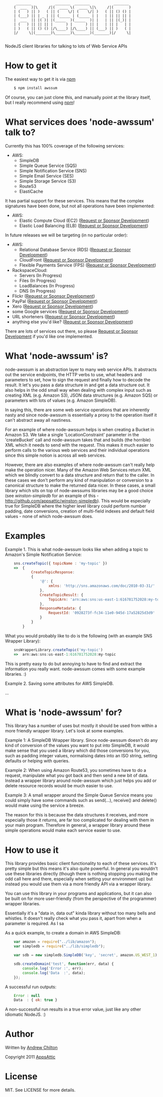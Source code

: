 ```
     _______           _______  _______           _______ 
    (  ___  )|\     /|(  ____ \(  ____ \|\     /|(       )
    | (   ) || )   ( || (    \/| (    \/| )   ( || () () |
    | (___) || | _ | || (_____ | (_____ | |   | || || || |
    |  ___  || |( )| |(_____  )(_____  )| |   | || |(_)| |
    | (   ) || || || |      ) |      ) || |   | || |   | |
    | )   ( || () () |/\____) |/\____) || (___) || )   ( |
    |/     \|(_______)\_______)\_______)(_______)|/     \|
                                                          

```

NodeJS client libraries for talking to lots of Web Service APIs

# How to get it

The easiest way to get it is via [npm][]

``` bash
    $ npm install awssum
```

Of course, you can just clone this, and manually point at the library itself,
but I really recommend using [npm][]!

# What services does 'node-awssum' talk to?

Currently this has 100% coverage of the following services:

* AWS:
    * SimpleDB
    * Simple Queue Service (SQS)
    * Simple Notification Service (SNS)
    * Simple Email Service (SES)
    * Simple Storage Service (S3)
    * Route53
    * ElastiCache

It has partial support for these services. This means that the complex signatures have been done, but not all
operations have been implemented:

* AWS:
    * Elastic Compute Cloud (EC2) ([Request or Sponsor Development][sponsor])
    * Elastic Load Balancing (ELB) ([Request or Sponsor Development][sponsor])

In future releases we will be targeting (in no particular order):

* AWS:
    * Relational Database Service (RDS) ([Request or Sponsor Development][sponsor])
    * CloudFront ([Request or Sponsor Development][sponsor])
    * Flexible Payments Service (FPS) ([Request or Sponsor Development][sponsor])
* RackspaceCloud:
    * Servers (In Progress)
    * Files (In Progress)
    * LoadBalances (In Progress)
    * DNS (In Progress)
* Flickr ([Request or Sponsor Development][sponsor])
* PayPal ([Request or Sponsor Development][sponsor])
* Xero ([Request or Sponsor Development][sponsor])
* some Google services ([Request or Sponsor Development][sponsor])
* URL shorteners ([Request or Sponsor Development][sponsor])
* anything else you'd like? ([Request or Sponsor Development][sponsor])

There are lots of services out there, so please [Request or Sponsor Development][sponsor] if you'd like one
implemented.

# What 'node-awssum' is?

node-awssum is an abstraction layer to many web service APIs. It abstracts out the service endpoints, the HTTP verbs to
use, what headers and parameters to set, how to sign the request and finally how to decode the result. It let's you
pass a data structure in and get a data structure out. It also helps in the odd small way when dealing with complex
input such as creating XML (e.g. Amazon S3), JSON data structures (e.g. Amazon SQS) or parameters with lots of values
(e.g. Amazon SimpleDB).

In saying this, there are some web service operations that are inherently nasty and since node-awssum is essentially a
proxy to the operation itself it can't abstract away all nastiness.

For an example of where node-awssum helps is when creating a Bucket in Amazon S3. We take a single 'LocationConstraint'
parameter in the 'createBucket' call and node-awssum takes that and builds (the horrible) XML which it needs to send
with the request. This makes it much easier to perform calls to the various web services and their individual
operations since this simple notion is across all web services.

However, there are also examples of where node-awssum can't really help make the operation nicer. Many of the Amazon
Web Services return XML which we blindly convert to a data structure and return that to the caller. In these cases we
don't perform any kind of manipulation or conversion to a canonical structure to make the returned data nicer. In these
cases, a small library which sits on top of node-awssums libraries may be a good choice (see *winston-simpledb* for an
example of this - http://github.com/appsattic/winston-simpledb). This would be especially true for SimpleDB where the
higher level library could perform number padding, date conversions, creation of multi-field indexes and default field
values - none of which node-awssum does.

# Examples

Example 1. This is what node-awssum looks like when adding a topic to Amazon's Simple Notification Service:

``` js
    sns.createTopic({ topicName : 'my-topic' })
    =>  {
            CreateTopicResponse:
            {
                '@': {
                    xmlns: 'http://sns.amazonaws.com/doc/2010-03-31/'
                },
                CreateTopicResult: {
                    TopicArn: 'arn:aws:sns:us-east-1:616781752028:my-topic'
                },
                ResponseMetadata: {
                    RequestId: '0928273f-fc34-11e0-945d-17a52825d3d9'
                }
            }
        }
```

What you would probably like to do is the following (with an example SNS Wrapper Library):

``` js
    snsWrapperLibrary.createTopic('my-topic')
    =>  arn:aws:sns:us-east-1:616781752028:my-topic
```

This is pretty easy to do but annoying to have to find and extract the information you really want. node-awssum comes
with some example libraries. :)

Example 2. Saving some attributes for AWS SimpleDB.

...

# What is 'node-awssum' for?

This library has a number of uses but mostly it should be used from within a more friendly wrapper library. Let's look
at some examples.

Example 1: A SimpleDB Wrapper library. Since node-awssum doesn't do any kind of conversion of the values you want to
put into SimpleDB, it would make sense that you used a library which did those conversions for you, such as padding
integer values, normalising dates into an ISO string, setting defaults or helping with queries.

Example 2: When using Amazon Route53, you sometimes have to do a request, manipulate what you got back and then send a
new bit of data. Instead a wrapper library around node-awssum which just helps you add or delete resource records would
be much easier to use.

Example 3: A small wrapper around the Simple Queue Service means you could simply have some commands such as send(...),
receive() and delete() would make using the service a breeze.

The reason for this is because the data structures it receives, and more especially those it returns, are far too
complicated for dealing with them in your main program. Therefore in general, a wrapper library around these simple
operations would make each service easier to use.

# How to use it

This library provides basic client functionality to each of these services. It's pretty simple but this means it's also
quite powerful. In general you wouldn't use these libraries directly (though there is nothing stopping you making the
odd call here and there, especially when setting your environment up) but instead you would use them via a more
friendly API via a wrapper library.

You can use this library in your programs and applications, but it can also be built on for more
user-friendly (from the perspective of the programmer) wrapper libraries.

Essentially it's a "data in, data out" kinda library without too many bells and whistles. It doesn't really check what
you pass it, apart from when a parameter is required. As I sa

As a quick example, to create a domain in AWS SimpleDB:

``` js
    var amazon = require("../lib/amazon");
    var simpledb = require("../lib/simpledb");

    var sdb = new simpledb.SimpleDB('key', 'secret', amazon.US_WEST_1);

    sdb.createDomain('test', function(err, data) {
        console.log('Error :', err);
        console.log('Data  :', data);
    });
```

A successful run outputs:

``` js
    Error : null
    Data  : { ok: true }
```

A non-successful run results in a true error value, just like any other idiomatic NodeJS. :)

[npm]: http://github.com/isaacs/npm
[sponsor]: mailto:chilts%40appsattic.com

# Author

Written by [Andrew Chilton](http://www.chilts.org/blog/)

Copyright 2011 [AppsAttic](http://www.appsattic.com/)

# License

MIT. See LICENSE for more details.
